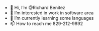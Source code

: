 - 👋 Hi, I’m @Richard Benitez
- 👀 I’m interested in work in software area
- 🌱 I’m currently learning some languages 
- 📫 How to reach me 829-212-9892

<!---
ZzzRicki/ZzzRicki is a ✨ special ✨ repository because its `README.md` (this file) appears on your GitHub profile.
You can click the Preview link to take a look at your changes.
--->
